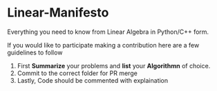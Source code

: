 # Linear-Manifesto
Everything you need to know from Linear Algebra in Python/C++ form.

If you would like to participate making a contribution here are a few guidelines to follow

1. First **Summarize** your problems and **list** your **Algorithmn** of choice.
2. Commit to the correct folder for PR merge
3. Lastly, Code should be commented with explaination


